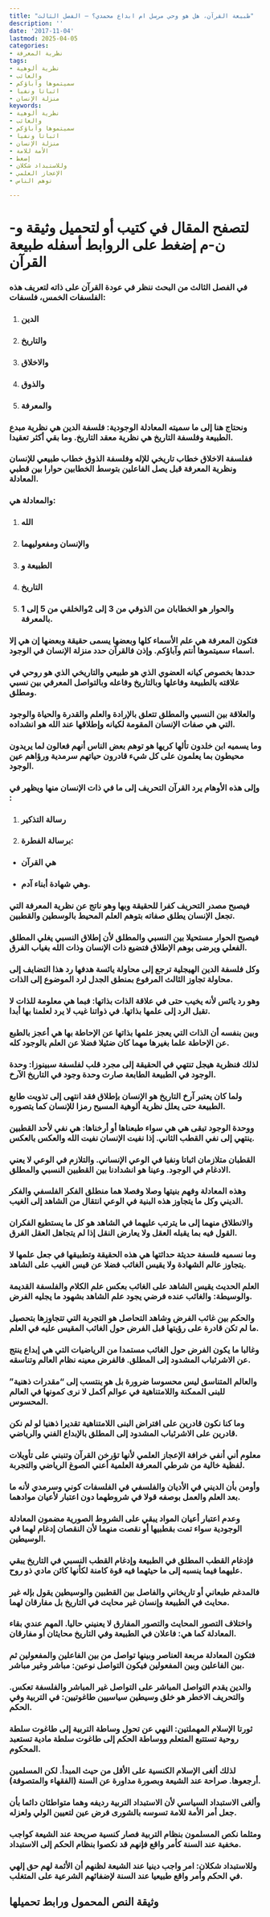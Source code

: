 ```yaml
---
title: "طبيعة القرآن، هل هو وحي مرسل ام ابداع محمدي؟ – الفصل الثالث"
description: ''
date: '2017-11-04'
lastmod: 2025-04-05
categories:
- نظرية المعرفة
tags:
- نظرية ألوهية
- والغائب
- سميتموها وآباؤكم
- اثباتا ونفيا
- منزلة الإنسان
keywords:
- نظرية ألوهية
- والغائب
- سميتموها وآباؤكم
- اثباتا ونفيا
- منزلة الإنسان
- الأمة للامة
- إضغط
- وللاستبداد شكلان
- الإعجاز العلمي
- توهم الناس

---
```

# **لتصفح المقال في كتيب أو لتحميل وثيقة و-ن-م إضغط على الروابط أسفله** **طبيعة القرآن**

### في الفصل الثالث من البحث ننظر في عودة القرآن على ذاته لتعريف هذه الفلسفات الخمس، فلسفات:

1. ### الدين
2. ### والتاريخ
3. ### والاخلاق
4. ### والذوق
5. ### والمعرفة

### ونحتاج هنا إلى ما سميته المعادلة الوجودية: فلسفة الدين هي نظرية مبدع الطبيعة وفلسفة التاريخ هي نظرية معقد التاريخ. وما بقي أكثر تعقيدا.

### ففلسفة الاخلاق خطاب تاريخي للإله وفلسفة الذوق خطاب طبيعي للإنسان ونظرية المعرفة قبل يصل الفاعلين بتوسط الخطابين حوارا بين قطبي المعادلة.

### والمعادلة هي:

1. ### الله
2. ### والإنسان ومفعوليهما
3. ### الطبيعة و
4. ### التاريخ
5. ### والحوار هو الخطابان من الذوقي من 3 إلى 2والخلقي من 5 إلى 1 بالمعرفة.

### فتكون المعرفة هي علم الأسماء كلها وبعضها يسمى حقيقة وبعضها إن هي إلا اسماء سميتموها أنتم وآباؤكم. وإذن فالقرآن حدد منزلة الإنسان في الوجود.

### حددها بخصوص كيانه العضوي الذي هو طبيعي والتاريخي الذي هو روحي في علاقته بالطبيعة وفاعلها وبالتاريخ وفاعله وبالتواصل المعرفي بين نسبي ومطلق.

### والعلاقة بين النسبي والمطلق تتعلق بالإرادة والعلم والقدرة والحياة والوجود التي هي صفات الإنسان المقومة لكيانه وإطلاقها عند الله هو انشداده.

### وما يسميه ابن خلدون تألها كريها هو توهم بعض الناس أنهم فعالون لما يريدون محيطون بما يعلمون على كل شيء قادرون حياتهم سرمدية ورؤاهم عين الوجود.

### وإلى هذه الأوهام يرد القرآن التحريف إلى ما في ذات الإنسان منها ويظهر في :

1. ### رسالة التذكير
2. ### برسالة الفطرة:

* ### هي القرآن
* ### وهي شهادة أبناء آدم.

### فيصبح مصدر التحريف كفرا للحقيقة وبها وهو ناتج عن نظرية المعرفة التي تجعل الإنسان يطلق صفاته بتوهم العلم المحيط بالوسطين والقطبين.

### فيصبح الحوار مستحيلا بين النسبي والمطلق لأن إطلاق النسبي يغلي المطلق الفعلي ويرضى بوهم الإطلاق فتضيع ذات الإنسان وذات الله بغياب الفرق.

### وكل فلسفة الدين الهيجلية ترجع إلى محاولة يائسة هدفها رد هذا التضايف إلى محاولة تجاوز الثالث المرفوع بمنطق الجدل لرد الموضوع إلى الذات.

### وهو رد يائس لأنه يخيب حتى في علاقة الذات بذاتها: فبما هي معلومة للذات لا تقبل الرد إلى علمها بذاتها. في ذواتنا غيب لا يرد لعلمنا بها أبدا.

### وبين بنفسه أن الذات التي يعجز علمها بذاتها عن الإحاطة بها هي أعجز بالطبع عن الإحاطة علما بغيرها مهما كان ضئيلا فضلا عن العلم بالوجود كله.

### لذلك فنظرية هيجل تنتهي في الحقيقة إلى مجرد قلب لفلسفة سبينوزا: وحدة الوجود في الطبيعة الطابعة صارت وحدة وجود في التاريخ الآرخ.

### ولما كان يعتبر آرخ التاريخ هو الإنسان بإطلاق فقد انتهى إلى تذويت طابع الطبيعة حتى يعلل نظرية ألوهية المسيح رمزا للإنسان كما يتصوره.

### ووحدة الوجود تبقى هي هي سواء طبعناها أو أرخناها: هي نفي لأحد القطبين ينتهي إلى نفي القطب الثاني. إذا نفيت الإنسان نفيت الله والعكس بالعكس.

### القطبان متلازمان اثباتا ونفيا في الوعي الإنساني. والتلازم في الوعي لا يعني الادغام في الوجود. وعينا هو انشدادنا بين القطبين النسبي والمطلق.

### وهذه المعادلة وفهم بنيتها وصلا وفصلا هما منطلق الفكر الفلسفي والفكر الديني وكل ما يتجاوز هذه البنية في الوعي انتقال من الشاهد إلى الغيب.

### والانطلاق منهما إلى ما يترتب عليهما في الشاهد هو كل ما يستطيع الفكران القول فيه بما يقبله العقل ولا يعارض النقل إذا لم يتجاهل العقل الفرق.

### وما نسميه فلسفة حديثة حداثتها هي هذه الحقيقة وتطبيقها في جعل علمها لا يتجاوز عالم الشهادة ولا يقيس الغائب فضلا عن قيس الغيب على الشاهد.

### العلم الحديث يقيس الشاهد على الغائب بعكس علم الكلام والفلسفة القديمة والوسيطة: والغائب عنده فرضي يجود علم الشاهد بشهود ما يجليه الفرض.

### والحكم بين غائب الفرض وشاهد التحاصل هو التجربة التي تتجاوزها بتحصيل ما لم تكن قادرة على رؤيتها قبل الفرض حول الغائب المقيس عليه في العلم.

### وغالبا ما يكون الفرض حول الغائب مستمدا من الرياضيات التي هي إبداع ينتج عن الاشرئباب المشدود إلى المطلق. فالفرض معينه نظام العالم وتناسقه.

### والعالم المتناسق ليس محسوسا ضرورة بل هو ينتسب إلى “مقدرات ذهنية” للبنى الممكنة واللامتناهية في عوالم أكمل لا نرى كمونها في العالم المحسوس.

### وما كنا نكون قادرين على افتراض البنى اللامتناهية تقديرا ذهنيا لو لم نكن قادرين على الاشرئباب المشدود إلى المطلق بالإبداع الفني والرياضي.

### معلوم أني أنفي خرافة الإعجاز العلمي لأنها تؤرخن القرآن وتنبني على تأويلات لفظية خالية من شرطي المعرفة العلمية أعني الصوغ الرياضي والتجربة.

### وأومن بأن الديني في الأديان والفلسفي في الفلسفات كوني وسرمدي لأنه ما بعد العلم والعمل بوصفه قولا في شروطهما دون اعتبار لأعيان موادهما.

### وعدم اعتبار أعيان المواد يبقي على الشروط الصورية مضمون المعادلة الوجودية سواء تمت بقطبيها أو نقصت منهما لأن النقصان إدغام لهما في الوسيطين.

### فإدغام القطب المطلق في الطبيعة وإدغام القطب النسبي في التاريخ يبقي عليهما فيما ينسبه إلى ما حيثهما فيه قوة كامنة لكأنها كائن مادي ذو روح.

### فالمدغم طبعاني أو تاريخاني والفاصل بين القطبين والوسيطين يقول بإله غير محايث في الطبيعة وإنسان غير محايث في التاريخ بل مفارقان لهما.

### واختلاف التصور المحايث والتصور المفارق لا يعنيني حاليا. المهم عندي بقاء المعادلة كما هي: فاعلان في الطبيعة وفي التاريخ محايثان أو مفارقان.

### فتكون المعادلة مربعة العناصر وبينها تواصل من بين الفاعلين والمفعولين ثم بين الفاعلين وبين المفعولين فيكون التواصل نوعين: مباشر وغير مباشر.

### والدين يقدم التواصل المباشر على التواصل غير المباشر والفلسفة تعكس. والتحريف الاخطر هو خلق وسيطين سياسيين طاغوتيين: في التربية وفي الحكم.

### ثورتا الإسلام المهملتين: النهي عن تحول وساطة التربية إلى طاغوت سلطة روحية تستتبع المتعلم ووساطة الحكم إلى طاغوت سلطة مادية تستعبد المحكوم.

### لذلك ألغى الإسلام الكنسية على الأقل من حيث المبدأ. لكن المسلمين أرجعوها. صراحة عند الشيعة وبصورة مداورة عن السنة (الفقهاء والمتصوفة).

### وألغى الاستبداد السياسي لأن الاستبداد التربية رديفه وهما متواطئان دائما بأن جعل أمر الأمة للامة تسوسه بالشورى فرض عين لتعيين الولي ولعزله.

### ومثلما نكص المسلمون بنظام التربية فصار كنسية صريحة عند الشيعة كواجب مخفية عند السنة كأمر واقع فإنهم قد نكصوا بنظام الحكم إلى الاستبداد.

### وللاستبداد شكلان: امر واجب دينيا عند الشيعة لظنهم أن الأئمة لهم حق إلهي في الحكم وأمر واقع طبيعيا عند السنة لإضفائهم الشرعية على المتغلب.

## وثيقة النص المحمول ورابط تحميلها

###
